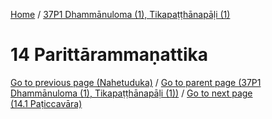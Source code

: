 
[Home](/) / [37P1 Dhammānuloma (1), Tikapaṭṭhānapāḷi (1)](../37P1.md)

# 14 Parittārammaṇattika


[Go to previous page (Nahetuduka)](13/13.7/13.7.4/Nahetuduka.md) / [Go to parent page (37P1 Dhammānuloma (1), Tikapaṭṭhānapāḷi (1))](0.md) / [Go to next page (14.1 Paṭiccavāra)](14/14.1.md)


